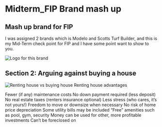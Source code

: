# Midterm_FIP Brand mash up

## Mash up brand for FIP

I was assigned 2 brands which is Modelo and Scotts Turf Builder, and this is my Mid-Term check point for FIP and I have some point want to show to you.

![Logo for this brand](logo.png "Mid term FIP")

## Section 2: Arguing against buying a house

![Renting house vs buying house](rental.jpg "Mid term argument")
Renting house advantages

Fewer (if any) maintenance costs No down payment required (less deposit) No real estate taxes (renters insurance optional) Less stress (who cares, it’s not yours!) Freedom to move or downsize when necessary No risk of home price depreciation Some utility bills may be included “Free” amenities such as pool, gym, security Money can be used for other, more profitable investments Can’t be foreclosed on
